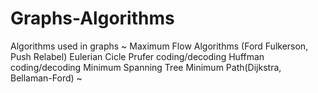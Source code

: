 # Graphs-Algorithms
Algorithms used in graphs
~
Maximum Flow Algorithms (Ford Fulkerson, Push Relabel)
Eulerian Cicle
Prufer coding/decoding
Huffman coding/decoding
Minimum Spanning Tree
Minimum Path(Dijkstra, Bellaman-Ford)
~
